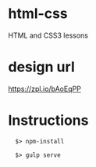 # html-css
HTML and CSS3 lessons
# design url
<https://zpl.io/bAoEqPP>

# Instructions

```
  $> npm-install
```

```
  $> gulp serve
```
